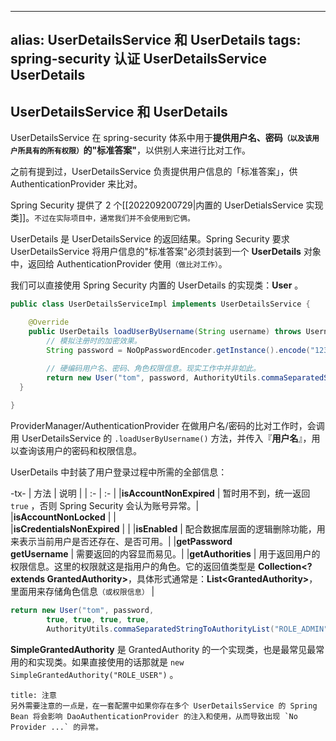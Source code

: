 
---
alias: UserDetailsService 和 UserDetails 
tags: spring-security 认证 UserDetailsService UserDetails 
---

## UserDetailsService 和 UserDetails 

UserDetailsService 在 spring-security 体系中用于**提供用户名、密码<small>（以及该用户所具有的所有权限）</small>的"标准答案"**，以供别人来进行比对工作。



之前有提到过，UserDetailsService 负责提供用户信息的「标准答案」，供 AuthenticationProvider 来比对。

Spring Security 提供了 2 个[[202209200729|内置的 UserDetialsService 实现类]]。<small>不过在实际项目中，通常我们并不会使用到它俩。</small>

UserDetails 是 UserDetailsService 的返回结果。Spring Security 要求 UserDetailsService 将用户信息的"标准答案"必须封装到一个 **UserDetails** 对象中，返回给 AuthenticationProvider 使用<small>（做比对工作）</small>。

我们可以直接使用 Spring Security 内置的 UserDetails 的实现类：**User** 。

```java
public class UserDetailsServiceImpl implements UserDetailsService {

    @Override
    public UserDetails loadUserByUsername(String username) throws UsernameNotFoundException {
        // 模拟注册时的加密效果。
        String password = NoOpPasswordEncoder.getInstance().encode("123");
 
        // 硬编码用户名、密码、角色权限信息。现实工作中并非如此。
        return new User("tom", password, AuthorityUtils.commaSeparatedStringToAuthorityList("ROLE_ADMIN")); //  这里 admin 的大小写有区别
  }

}
```

ProviderManager/AuthenticationProvider 在做用户名/密码的比对工作时，会调用 UserDetailsService 的 `.loadUserByUsername()` 方法，并传入『**用户名**』，用以查询该用户的密码和权限信息。

UserDetails 中封装了用户登录过程中所需的全部信息：

-tx-
| 方法 | 说明 |
| :- | :- |
|**isAccountNonExpired** | 暂时用不到，统一返回 `true` ，否则 Spring Security 会认为账号异常。|\
|**isAccountNonLocked** | |\
|**isCredentialsNonExpired** | |
|**isEnabled** | 配合数据库层面的逻辑删除功能，用来表示当前用户是否还存在、是否可用。|
|**getPassword** <br> **getUsername** | 需要返回的内容显而易见。|
|**getAuthorities**  | 用于返回用户的权限信息。这里的权限就这是指用户的角色。它的返回值类型是 **Collection\<? extends GrantedAuthority\>**，具体形式通常是：**List\<GrantedAuthority\>**，里面用来存储角色信息<small>（或权限信息）</small> |


```java
return new User("tom", password, 
        true, true, true, true,
        AuthorityUtils.commaSeparatedStringToAuthorityList("ROLE_ADMIN"));
```

**SimpleGrantedAuthority** 是 GrantedAuthority 的一个实现类，也是最常见最常用的和实现类。如果直接使用的话那就是 `new SimpleGrantedAuthority("ROLE_USER")` 。

```ad-warning
title: 注意
另外需要注意的一点是，在一套配置中如果你存在多个 UserDetailsService 的 Spring Bean 将会影响 DaoAuthenticationProvider 的注入和使用，从而导致出现 `No Provider ...` 的异常。
```

